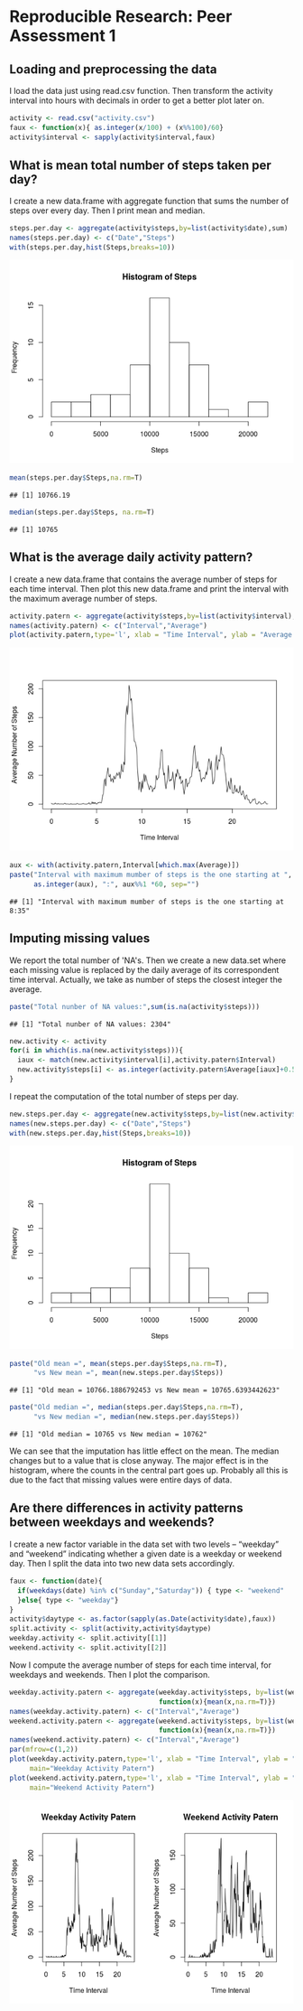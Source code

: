 # Reproducible Research: Peer Assessment 1

## Loading and preprocessing the data

I load the data just using read.csv function. Then transform the activity interval into
hours with decimals in order to get a better plot later on. 

```r
activity <- read.csv("activity.csv")
faux <- function(x){ as.integer(x/100) + (x%%100)/60}
activity$interval <- sapply(activity$interval,faux)
```

## What is mean total number of steps taken per day?
I create a new data.frame with aggregate function that sums the number of steps over every day. 
Then I print mean and median. 

```r
steps.per.day <- aggregate(activity$steps,by=list(activity$date),sum)
names(steps.per.day) <- c("Date","Steps")
with(steps.per.day,hist(Steps,breaks=10))
```

![](PA1_template_files/figure-html/unnamed-chunk-2-1.png) 

```r
mean(steps.per.day$Steps,na.rm=T)
```

```
## [1] 10766.19
```

```r
median(steps.per.day$Steps, na.rm=T)
```

```
## [1] 10765
```

## What is the average daily activity pattern?
I create a new data.frame  that contains the average number of steps for each time interval. 
Then plot this new data.frame and print the interval with the maximum average number of steps. 

```r
activity.patern <- aggregate(activity$steps,by=list(activity$interval),function(x){mean(x,na.rm=T)})
names(activity.patern) <- c("Interval","Average")
plot(activity.patern,type='l', xlab = "Time Interval", ylab = "Average Number of Steps")
```

![](PA1_template_files/figure-html/unnamed-chunk-3-1.png) 

```r
aux <- with(activity.patern,Interval[which.max(Average)])
paste("Interval with maximum mumber of steps is the one starting at ", 
      as.integer(aux), ":", aux%%1 *60, sep="")
```

```
## [1] "Interval with maximum mumber of steps is the one starting at 8:35"
```

## Imputing missing values

We report the total number of 'NA's. Then we create a new data.set where each 
missing value is replaced by the daily average of its correspondent time interval. 
Actually, we take as number of steps the closest integer the average. 

```r
paste("Total nunber of NA values:",sum(is.na(activity$steps)))
```

```
## [1] "Total nunber of NA values: 2304"
```

```r
new.activity <- activity
for(i in which(is.na(new.activity$steps))){
  iaux <- match(new.activity$interval[i],activity.patern$Interval)
  new.activity$steps[i] <- as.integer(activity.patern$Average[iaux]+0.5)
}
```

I repeat the computation of the total number of steps per day. 


```r
new.steps.per.day <- aggregate(new.activity$steps,by=list(new.activity$date),sum)
names(new.steps.per.day) <- c("Date","Steps")
with(new.steps.per.day,hist(Steps,breaks=10))
```

![](PA1_template_files/figure-html/unnamed-chunk-5-1.png) 

```r
paste("Old mean =", mean(steps.per.day$Steps,na.rm=T),
      "vs New mean =", mean(new.steps.per.day$Steps))
```

```
## [1] "Old mean = 10766.1886792453 vs New mean = 10765.6393442623"
```

```r
paste("Old median =", median(steps.per.day$Steps,na.rm=T),
      "vs New median =", median(new.steps.per.day$Steps))
```

```
## [1] "Old median = 10765 vs New median = 10762"
```

We can see that the imputation has little effect on the mean. The median changes 
but to a value that is close anyway. The major effect is in the histogram, where the counts 
in the central part goes up. Probably all this is due to the fact that missing values were 
entire days of data.


## Are there differences in activity patterns between weekdays and weekends?

I create a new factor variable in the data set with two levels – “weekday” and “weekend” indicating whether a given date is a weekday or weekend day. Then I split the data into two new data sets accordingly. 


```r
faux <- function(date){ 
  if(weekdays(date) %in% c("Sunday","Saturday")) { type <- "weekend"
  }else{ type <- "weekday"}
}
activity$daytype <- as.factor(sapply(as.Date(activity$date),faux))
split.activity <- split(activity,activity$daytype)
weekday.activity <- split.activity[[1]]
weekend.activity <- split.activity[[2]]
```

Now I compute the average number of steps for each time interval, for weekdays and weekends. Then 
I plot the comparison.


```r
weekday.activity.patern <- aggregate(weekday.activity$steps, by=list(weekday.activity$interval),
                                     function(x){mean(x,na.rm=T)})
names(weekday.activity.patern) <- c("Interval","Average")
weekend.activity.patern <- aggregate(weekend.activity$steps, by=list(weekend.activity$interval),
                                     function(x){mean(x,na.rm=T)})
names(weekend.activity.patern) <- c("Interval","Average")
par(mfrow=c(1,2))  
plot(weekday.activity.patern,type='l', xlab = "Time Interval", ylab = "Average Number of Steps",
     main="Weekday Activity Patern")
plot(weekend.activity.patern,type='l', xlab = "Time Interval", ylab = "Average Number of Steps", 
     main="Weekend Activity Patern")
```

![](PA1_template_files/figure-html/unnamed-chunk-7-1.png) 
